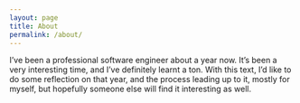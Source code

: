 ```yaml
---
layout: page
title: About
permalink: /about/
---
```


I’ve been a professional software engineer about a year now. It’s been a very interesting time, and I’ve definitely learnt a ton. With this text, I’d like to do some reflection on that year, and the process leading up to it, mostly for myself, but hopefully someone else will find it interesting as well.
